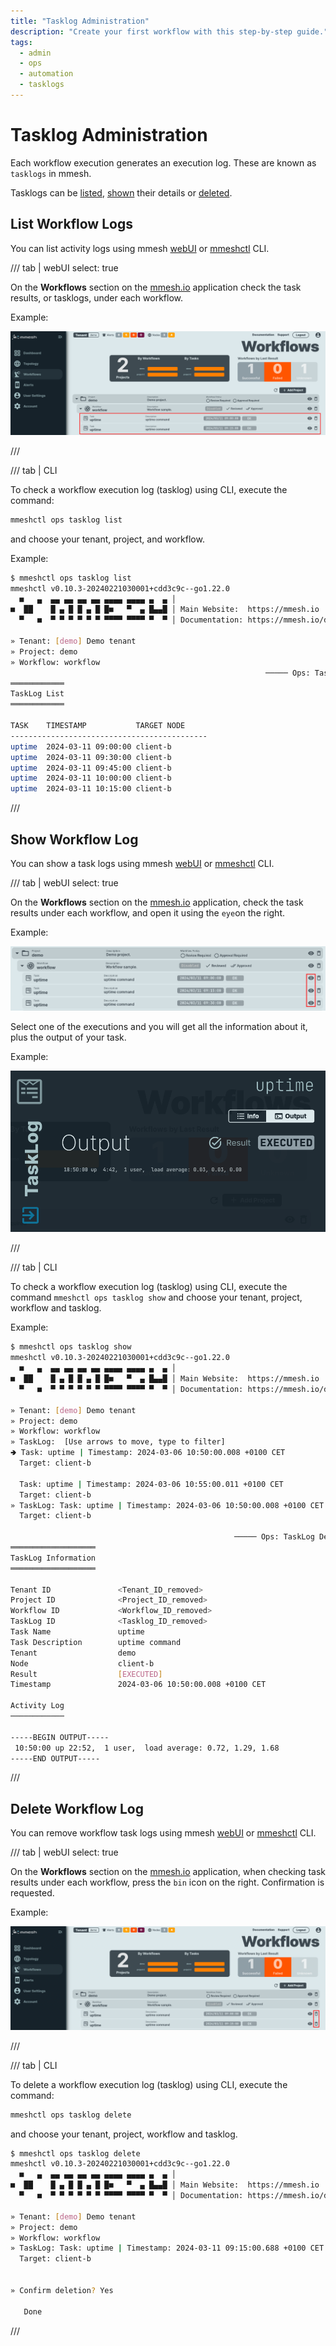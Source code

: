 ```yaml
---
title: "Tasklog Administration"
description: "Create your first workflow with this step-by-step guide."
tags:
  - admin
  - ops
  - automation
  - tasklogs
---
```


# Tasklog Administration

Each workflow execution generates an execution log. These are known as `tasklogs` in mmesh. 

Tasklogs can be [listed](adm-tasklogs.md#list-workflow-logs), [shown](adm-tasklogs.md#show-workflow-log) their details or [deleted](adm-tasklogs.md#delete-workflow-log).

## List Workflow Logs

You can list activity logs using mmesh [webUI](https://mmesh.io/app/workflows) or [mmeshctl](mmeshctl-automation.md) CLI.

/// tab | webUI
    select: true

On the **Workflows** section on the [mmesh.io](https://mmesh.io/app/workflows) application check the task results, or tasklogs, under each workflow.

Example:

![Workflow executions list.](../assets/images/adm-tasklogs/TasklogList.png)

///

/// tab | CLI

To check a workflow execution log (tasklog) using CLI, execute the command:

```bash
mmeshctl ops tasklog list
```

and choose your tenant, project, and workflow.

Example:

```bash
$ mmeshctl ops tasklog list
mmeshctl v0.10.3-20240221030001+cdd3c9c--go1.22.0
  ■   ▄  ▄▄ ▄▄ ▄▄ ▄▄ ▄▄▄▄ ▄▄▄▄ ▄  ▄ │
■  ██    █ ▄ █ █ ▄ █ █■   ▀  ▄ █▄▄█ │ Main Website:  https://mmesh.io
  ▀   ■  ▀ ▀ ▀ ▀ ▀ ▀ ▀▀▀▀ ▀▀▀▀ ▀  ▀ │ Documentation: https://mmesh.io/docs

» Tenant: [demo] Demo tenant
» Project: demo
» Workflow: workflow
                                                         ───── Ops: TaskLogs ≡
════════════
TaskLog List
════════════

TASK  	TIMESTAMP          	TARGET NODE 
--------------------------------------------
uptime	2024-03-11 09:00:00	client-b   	
uptime	2024-03-11 09:30:00	client-b   	
uptime	2024-03-11 09:45:00	client-b   	
uptime	2024-03-11 10:00:00	client-b   	
uptime	2024-03-11 10:15:00	client-b   	

```

///

## Show Workflow Log

You can show a task logs using mmesh [webUI](https://mmesh.io/app/workflows) or [mmeshctl](mmeshctl-automation.md) CLI.

/// tab | webUI
    select: true

On the **Workflows** section on the [mmesh.io](https://mmesh.io/app/workflows) application, check the task results under each workflow, and open it using the `eye`on the right.

Example:

![Task log show.](../assets/images/adm-tasklogs/TasklogShow.png)

Select one of the executions and you will get all the information about it, plus the output of your task.

Example:

![Task log output.](../assets/images/adm-tasklogs/TasklogOutput.png)

///

/// tab | CLI

To check a workflow execution log (tasklog) using CLI, execute the command `mmeshctl ops tasklog show` and choose your tenant, project, workflow and tasklog. 

Example:

```bash
$ mmeshctl ops tasklog show
mmeshctl v0.10.3-20240221030001+cdd3c9c--go1.22.0
  ■   ▄  ▄▄ ▄▄ ▄▄ ▄▄ ▄▄▄▄ ▄▄▄▄ ▄  ▄ │
■  ██    █ ▄ █ █ ▄ █ █■   ▀  ▄ █▄▄█ │ Main Website:  https://mmesh.io
  ▀   ■  ▀ ▀ ▀ ▀ ▀ ▀ ▀▀▀▀ ▀▀▀▀ ▀  ▀ │ Documentation: https://mmesh.io/docs

» Tenant: [demo] Demo tenant
» Project: demo
» Workflow: workflow
» TaskLog:  [Use arrows to move, type to filter]
🢂 Task: uptime | Timestamp: 2024-03-06 10:50:00.008 +0100 CET
  Target: client-b

  Task: uptime | Timestamp: 2024-03-06 10:55:00.011 +0100 CET
  Target: client-b
» TaskLog: Task: uptime | Timestamp: 2024-03-06 10:50:00.008 +0100 CET
  Target: client-b

                                                  ───── Ops: TaskLog Details ≡
═══════════════════
TaskLog Information
═══════════════════

Tenant ID               <Tenant_ID_removed>
Project ID              <Project_ID_removed>
Workflow ID             <Workflow_ID_removed>	
TaskLog ID              <Tasklog_ID_removed>
Task Name               uptime                              
Task Description        uptime command                      
Tenant                  demo                                
Node                    client-b                            
Result                  [EXECUTED]                          
Timestamp               2024-03-06 10:50:00.008 +0100 CET   

Activity Log
────────────

-----BEGIN OUTPUT-----
 10:50:00 up 22:52,  1 user,  load average: 0.72, 1.29, 1.68
-----END OUTPUT-----

```

///


## Delete Workflow Log

You can remove workflow task logs using mmesh [webUI](https://mmesh.io/app/workflows) or [mmeshctl](mmeshctl-automation.md) CLI.

/// tab | webUI
    select: true

On the **Workflows** section on the [mmesh.io](https://mmesh.io/app/workflows) application, when checking task results under each workflow, press the `bin` icon on the right. Confirmation is requested.

Example:

![Task log deletion.](../assets/images/adm-tasklogs/TasklogDelete.png)

///

/// tab | CLI

To delete a workflow execution log (tasklog) using CLI, execute the command:

```bash
mmeshctl ops tasklog delete
```

and choose your tenant, project, workflow and tasklog.

``` bash
$ mmeshctl ops tasklog delete
mmeshctl v0.10.3-20240221030001+cdd3c9c--go1.22.0
  ■   ▄  ▄▄ ▄▄ ▄▄ ▄▄ ▄▄▄▄ ▄▄▄▄ ▄  ▄ │
■  ██    █ ▄ █ █ ▄ █ █■   ▀  ▄ █▄▄█ │ Main Website:  https://mmesh.io
  ▀   ■  ▀ ▀ ▀ ▀ ▀ ▀ ▀▀▀▀ ▀▀▀▀ ▀  ▀ │ Documentation: https://mmesh.io/docs

» Tenant: [demo] Demo tenant
» Project: demo
» Workflow: workflow
» TaskLog: Task: uptime | Timestamp: 2024-03-11 09:15:00.688 +0100 CET
  Target: client-b


» Confirm deletion? Yes

   Done

```

///
